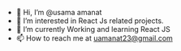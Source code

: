 - 👋 Hi, I’m @usama amanat
- 👀 I’m interested in React Js related projects.
- 🌱 I’m currently Working and learning React JS
- 📫 How to reach me at uamanat23@gmail.com

<!---
uamanat/uamanat is a ✨ special ✨ repository because its `README.md` (this file) appears on your GitHub profile.
You can click the Preview link to take a look at your changes.
--->
